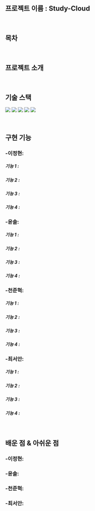 ## 프로젝트 이름 : Study-Cloud 
<br>


## 목차

<br>

## 프로젝트 소개



<br>

## 기술 스택
<img src="https://img.shields.io/badge/oracle-F80000?style=for-the-badge&logo=oracle&logoColor=white"> <img src="https://img.shields.io/badge/spring-6DB33F?style=for-the-badge&logo=spring&logoColor=white"> <img src="https://img.shields.io/badge/bootstrap-7952B3?style=for-the-badge&logo=bootstrap&logoColor=white"> <img src="https://img.shields.io/badge/java-007396?style=for-the-badge&logo=java&logoColor=white"> <img src="https://img.shields.io/badge/jquery-0769AD?style=for-the-badge&logo=jquery&logoColor=white">


<br>

## 구현 기능

### -이정현: 
#####    기능 1 :
#####    기능 2 :
#####    기능 3 :
#####    기능 4 :

### -윤솔:
#####    기능 1 :
#####    기능 2 :
#####    기능 3 :
#####    기능 4 :

### -천준혁:
#####    기능 1 :
#####    기능 2 :
#####    기능 3 :
#####    기능 4 :

### -최서안:
#####    기능 1 :
#####    기능 2 :
#####    기능 3 :
#####    기능 4 :

<br>

## 배운 점 & 아쉬운 점

### -이정현: 

### -윤솔: 

### -천준혁: 

### -최서안: 


<br>

